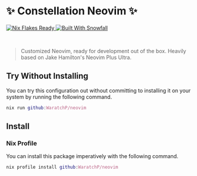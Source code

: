 # ✨ Constellation Neovim ✨

<a href="https://nixos.wiki/wiki/Flakes" target="_blank">
	<img alt="Nix Flakes Ready" src="https://img.shields.io/static/v1?logo=nixos&logoColor=d8dee9&label=Nix%20Flakes&labelColor=5e81ac&message=Ready&color=d8dee9&style=for-the-badge">
</a>
<a href="https://github.com/snowfallorg/lib" target="_blank">
	<img alt="Built With Snowfall" src="https://img.shields.io/static/v1?logoColor=d8dee9&label=Built%20With&labelColor=5e81ac&message=Snowfall&color=d8dee9&style=for-the-badge">
</a>

<p>
<!--
	This paragraph is not empty, it contains an em space (UTF-8 8195) on the next line in order
	to create a gap in the page.
-->
  
</p>

> Customized Neovim, ready for development out of the box. Heavily based on Jake Hamilton's Neovim Plus Ultra.

## Try Without Installing

You can try this configuration out without committing to installing it on your system by running
the following command.

```nix
nix run github:WaratchP/neovim
```

## Install

### Nix Profile

You can install this package imperatively with the following command.

```nix
nix profile install github:WaratchP/neovim
```
